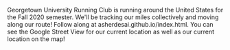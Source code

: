Georgetown University Running Club is running around the United States for the Fall 2020 semester. We'll be tracking our miles collectively and moving along our route! Follow along at asherdesai.github.io/index.html. You can see the Google Street View for our current location as well as our current location on the map!